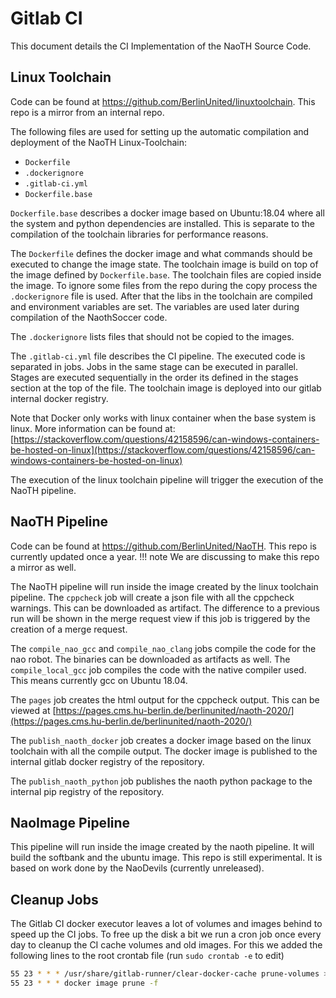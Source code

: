 # Gitlab CI
This document details the CI Implementation of the NaoTH Source Code.

## Linux Toolchain
Code can be found at https://github.com/BerlinUnited/linuxtoolchain. This repo is a mirror from an internal repo.  

The following files are used for setting up the automatic compilation and deployment of the NaoTH Linux-Toolchain:  
- `Dockerfile`  
- `.dockerignore`  
- `.gitlab-ci.yml`  
- `Dockerfile.base`  

`Dockerfile.base` describes a docker image based on Ubuntu:18.04 where all the system and python dependencies are installed. 
This is separate to the compilation of the toolchain libraries for performance reasons.

The `Dockerfile` defines the docker image and what commands should be executed to change the image state. The 
toolchain image is build on top of the image defined by `Dockerfile.base`. The toolchain files are copied inside 
the image. To ignore some files from the repo during the copy process the `.dockerignore` file is used. After that the 
libs in the toolchain are compiled and environment variables are set. The variables are used later during compilation 
of the NaothSoccer code.

The `.dockerignore` lists files that should not be copied to the images.

The `.gitlab-ci.yml` file describes the CI pipeline. The executed code is separated in jobs. Jobs in the same stage can 
be executed in parallel. Stages are executed sequentially in the order its defined in the stages section at the top 
of the file. The toolchain image is deployed into our gitlab internal docker registry.

Note that Docker only works with linux container when the base system is linux. More information can be found at: 
[https://stackoverflow.com/questions/42158596/can-windows-containers-be-hosted-on-linux](https://stackoverflow.com/questions/42158596/can-windows-containers-be-hosted-on-linux)

The execution of the linux toolchain pipeline will trigger the execution of the NaoTH pipeline.

## NaoTH Pipeline
Code can be found at https://github.com/BerlinUnited/NaoTH. This repo is currently updated once a year. 
!!! note
    We are discussing to make this repo a mirror as well.

The NaoTH pipeline will run inside the image created by the linux toolchain pipeline. The `cppcheck` job will create a
json file with all the cppcheck warnings. This can be downloaded as artifact. The difference to a previous run will be 
shown in the merge request view if this job is triggered by the creation of a merge request.

The `compile_nao_gcc` and `compile_nao_clang` jobs compile the code for the nao robot. The binaries can be downloaded as
artifacts as well. The `compile_local_gcc` job compiles the code with the native compiler used. This means currently gcc
on Ubuntu 18.04.

The `pages` job creates the html output for the cppcheck output. This can be viewed at 
[https://pages.cms.hu-berlin.de/berlinunited/naoth-2020/](https://pages.cms.hu-berlin.de/berlinunited/naoth-2020/)

The `publish_naoth_docker` job creates a docker image based on the linux toolchain with all the compile output. The
docker image is published to the internal gitlab docker registry of the repository.

The `publish_naoth_python` job publishes the naoth python package to the internal pip registry of the repository.

## NaoImage Pipeline
This pipeline will run inside the image created by the naoth pipeline. It will build the softbank and the ubuntu image. 
This repo is still experimental. It is based on work done by the NaoDevils (currently unreleased).

## Cleanup Jobs
The Gitlab CI docker executor leaves a lot of volumes and images behind to speed up the CI jobs. To free up the disk a bit
we run a cron job once every day to cleanup the CI cache volumes and old images. For this we added the following lines to
the root crontab file (run `sudo crontab -e` to edit)
```bash
55 23 * * * /usr/share/gitlab-runner/clear-docker-cache prune-volumes >/dev/null 2>&1
55 23 * * * docker image prune -f
```